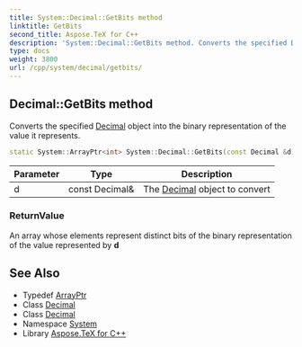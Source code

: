 ```yaml
---
title: System::Decimal::GetBits method
linktitle: GetBits
second_title: Aspose.TeX for C++
description: 'System::Decimal::GetBits method. Converts the specified Decimal object into the binary representation of the value it represents in C++.'
type: docs
weight: 3800
url: /cpp/system/decimal/getbits/
---
```

## Decimal::GetBits method


Converts the specified [Decimal](../) object into the binary representation of the value it represents.

```cpp
static System::ArrayPtr<int> System::Decimal::GetBits(const Decimal &d)
```


| Parameter | Type | Description |
| --- | --- | --- |
| d | const Decimal\& | The [Decimal](../) object to convert |

### ReturnValue

An array whose elements represent distinct bits of the binary representation of the value represented by **d**

## See Also

* Typedef [ArrayPtr](../../arrayptr/)
* Class [Decimal](../)
* Class [Decimal](../)
* Namespace [System](../../)
* Library [Aspose.TeX for C++](../../../)
